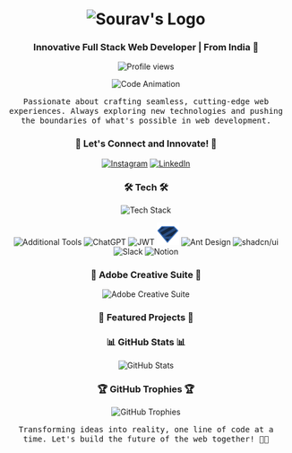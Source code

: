 <h1 align="center">
  <img src="https://media.discordapp.net/attachments/979241917852303370/1112399216027906139/Vanilla-1s-285px_1.gif?width=356&height=177" alt="Sourav's Logo">
</h1>

<h3 align="center">Innovative Full Stack Web Developer | From India 🌴</h3>

<p align="center">
  <img src="https://komarev.com/ghpvc/?username=itss0urav&label=Profile%20views&color=0e75b6&style=flat" alt="Profile views">
</p>

<p align="center">
  <img src="https://i.pinimg.com/originals/e4/26/70/e426702edf874b181aced1e2fa5c6cde.gif" alt="Code Animation" width="500" height="280">
</p>

<p align="center">
  <samp>
    Passionate about crafting seamless, cutting-edge web experiences. Always exploring new technologies and pushing the boundaries of what's possible in web development.
  </samp>
</p>

<h3 align="center">🚀 Let's Connect and Innovate! 🚀</h3>

<p align="center">
  <a href="https://www.instagram.com/itssourav.dev/"><img src="https://img.shields.io/badge/-Instagram-E4405F?style=for-the-badge&logo=Instagram&logoColor=white" alt="Instagram"></a>
  <a href="https://www.linkedin.com/in/itssourav/" target="_blank" rel="noopener noreferrer"><img src="https://img.shields.io/badge/-LinkedIn-2867B2?style=for-the-badge&logo=linkedin&logoColor=white" alt="LinkedIn"></a>
</p>

<h3 align="center">🛠️ Tech  🛠️</h3>

<p align="center">
  <img src="https://skillicons.dev/icons?i=html,css,js,ts,react,nextjs,nodejs,express,mongodb,tailwind,bootstrap,git" alt="Tech Stack">
</p>

<p align="center">
  <img src="https://skillicons.dev/icons?i=vite,firebase,postman" alt="Additional Tools">
  <img src="https://upload.wikimedia.org/wikipedia/commons/thumb/0/04/ChatGPT_logo.svg/1024px-ChatGPT_logo.svg.png" alt="ChatGPT" width="40" height="40">
  <img src="https://jwt.io/img/pic_logo.svg" alt="JWT" width="40" height="40">
  <img src="https://raw.githubusercontent.com/colinhacks/zod/master/logo.svg" alt="Zod" width="40" height="40">
  <img src="https://gw.alipayobjects.com/zos/rmsportal/KDpgvguMpGfqaHPjicRK.svg" alt="Ant Design" width="40" height="40">
  <img src="https://avatars.githubusercontent.com/u/139895814?s=200&v=4" alt="shadcn/ui" width="40" height="40">
  <img src="https://upload.wikimedia.org/wikipedia/commons/thumb/d/d5/Slack_icon_2019.svg/2048px-Slack_icon_2019.svg.png" alt="Slack" width="40" height="40">
  <img src="https://upload.wikimedia.org/wikipedia/commons/4/45/Notion_app_logo.png" alt="Notion" width="40" height="40">
</p>

<h3 align="center">🎨 Adobe Creative Suite 🎨</h3>

<p align="center">
  <img src="https://skillicons.dev/icons?i=ps,pr" alt="Adobe Creative Suite">
</p>

<h3 align="center">🌟 Featured Projects 🌟</h3>



<h3 align="center">📊 GitHub Stats 📊</h3>

<p align="center">
  <img src="https://github-readme-stats.vercel.app/api?username=itss0urav&show_icons=true&theme=radical" alt="GitHub Stats">
</p>

<h3 align="center">🏆 GitHub Trophies 🏆</h3>

<p align="center">
  <img src="https://github-profile-trophy.vercel.app/?username=itss0urav&theme=darkhub&no-frame=true&margin-w=15" alt="GitHub Trophies">
</p>

<p align="center">
  <samp>Transforming ideas into reality, one line of code at a time. Let's build the future of the web together! 🚀✨</samp>
</p>
